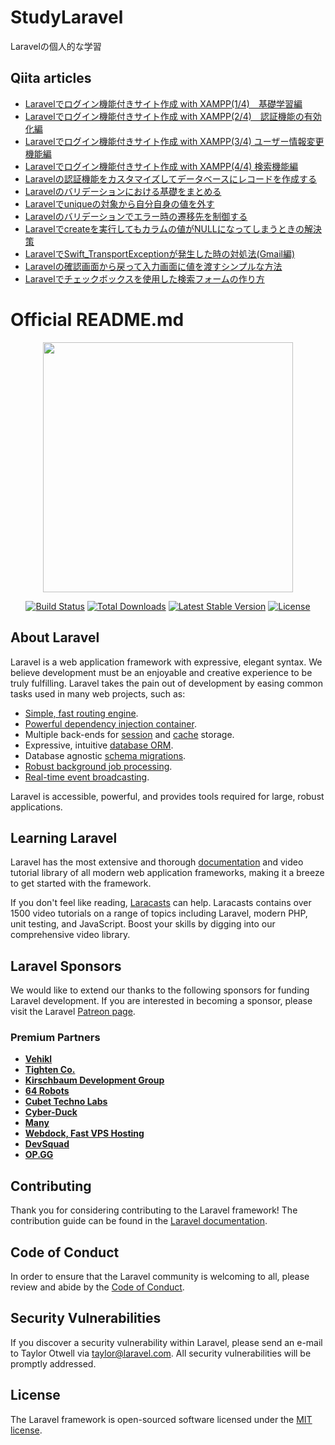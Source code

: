 # StudyLaravel
Laravelの個人的な学習

## Qiita articles
- [Laravelでログイン機能付きサイト作成 with XAMPP(1/4)　基礎学習編](https://qiita.com/kaitaku/items/e3f0b144b5eb182e9681)
- [Laravelでログイン機能付きサイト作成 with XAMPP(2/4)　認証機能の有効化編](https://qiita.com/kaitaku/items/13db4b60b7a4db6050af)
- [Laravelでログイン機能付きサイト作成 with XAMPP(3/4) ユーザー情報変更機能編](https://qiita.com/kaitaku/items/d7faf24a68ba933607f0)
- [Laravelでログイン機能付きサイト作成 with XAMPP(4/4) 検索機能編](https://qiita.com/kaitaku/items/16a635e2c74af92c75e9)
- [Laravelの認証機能をカスタマイズしてデータベースにレコードを作成する](https://qiita.com/kaitaku/items/af919955a7e8de898a20)
- [Laravelのバリデーションにおける基礎をまとめる](https://qiita.com/kaitaku/items/503b91c40baa6ba45ec3)
- [Laravelでuniqueの対象から自分自身の値を外す](https://qiita.com/kaitaku/items/d38e9e498b094405dede)
- [Laravelのバリデーションでエラー時の遷移先を制御する](https://qiita.com/kaitaku/items/43584ed834853e402786)
- [Laravelでcreateを実行してもカラムの値がNULLになってしまうときの解決策](https://qiita.com/kaitaku/items/1334f8bdd9917228c104)
- [LaravelでSwift_TransportExceptionが発生した時の対処法(Gmail編)](https://qiita.com/kaitaku/items/66ee58c3b4ff766073ab)
- [Laravelの確認画面から戻って入力画面に値を渡すシンプルな方法](https://qiita.com/kaitaku/items/55bc4e0a666669bb4b37)
- [Laravelでチェックボックスを使用した検索フォームの作り方](https://qiita.com/kaitaku/items/7eadcc88332c337b2d5c)

# Official README.md
<p align="center"><a href="https://laravel.com" target="_blank"><img src="https://raw.githubusercontent.com/laravel/art/master/logo-lockup/5%20SVG/2%20CMYK/1%20Full%20Color/laravel-logolockup-cmyk-red.svg" width="400"></a></p>

<p align="center">
<a href="https://travis-ci.org/laravel/framework"><img src="https://travis-ci.org/laravel/framework.svg" alt="Build Status"></a>
<a href="https://packagist.org/packages/laravel/framework"><img src="https://poser.pugx.org/laravel/framework/d/total.svg" alt="Total Downloads"></a>
<a href="https://packagist.org/packages/laravel/framework"><img src="https://poser.pugx.org/laravel/framework/v/stable.svg" alt="Latest Stable Version"></a>
<a href="https://packagist.org/packages/laravel/framework"><img src="https://poser.pugx.org/laravel/framework/license.svg" alt="License"></a>
</p>

## About Laravel

Laravel is a web application framework with expressive, elegant syntax. We believe development must be an enjoyable and creative experience to be truly fulfilling. Laravel takes the pain out of development by easing common tasks used in many web projects, such as:

- [Simple, fast routing engine](https://laravel.com/docs/routing).
- [Powerful dependency injection container](https://laravel.com/docs/container).
- Multiple back-ends for [session](https://laravel.com/docs/session) and [cache](https://laravel.com/docs/cache) storage.
- Expressive, intuitive [database ORM](https://laravel.com/docs/eloquent).
- Database agnostic [schema migrations](https://laravel.com/docs/migrations).
- [Robust background job processing](https://laravel.com/docs/queues).
- [Real-time event broadcasting](https://laravel.com/docs/broadcasting).

Laravel is accessible, powerful, and provides tools required for large, robust applications.

## Learning Laravel

Laravel has the most extensive and thorough [documentation](https://laravel.com/docs) and video tutorial library of all modern web application frameworks, making it a breeze to get started with the framework.

If you don't feel like reading, [Laracasts](https://laracasts.com) can help. Laracasts contains over 1500 video tutorials on a range of topics including Laravel, modern PHP, unit testing, and JavaScript. Boost your skills by digging into our comprehensive video library.

## Laravel Sponsors

We would like to extend our thanks to the following sponsors for funding Laravel development. If you are interested in becoming a sponsor, please visit the Laravel [Patreon page](https://patreon.com/taylorotwell).

### Premium Partners

- **[Vehikl](https://vehikl.com/)**
- **[Tighten Co.](https://tighten.co)**
- **[Kirschbaum Development Group](https://kirschbaumdevelopment.com)**
- **[64 Robots](https://64robots.com)**
- **[Cubet Techno Labs](https://cubettech.com)**
- **[Cyber-Duck](https://cyber-duck.co.uk)**
- **[Many](https://www.many.co.uk)**
- **[Webdock, Fast VPS Hosting](https://www.webdock.io/en)**
- **[DevSquad](https://devsquad.com)**
- **[OP.GG](https://op.gg)**

## Contributing

Thank you for considering contributing to the Laravel framework! The contribution guide can be found in the [Laravel documentation](https://laravel.com/docs/contributions).

## Code of Conduct

In order to ensure that the Laravel community is welcoming to all, please review and abide by the [Code of Conduct](https://laravel.com/docs/contributions#code-of-conduct).

## Security Vulnerabilities

If you discover a security vulnerability within Laravel, please send an e-mail to Taylor Otwell via [taylor@laravel.com](mailto:taylor@laravel.com). All security vulnerabilities will be promptly addressed.

## License

The Laravel framework is open-sourced software licensed under the [MIT license](https://opensource.org/licenses/MIT).

